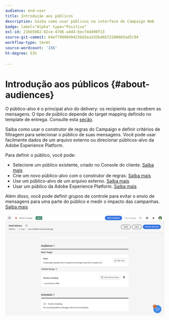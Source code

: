 ```yaml
---
audience: end-user
title: Introdução aos públicos
description: Saiba como usar públicos na interface do Campaign Web
badge: label="Alpha" type="Positive"
exl-id: 21bb5082-82ce-47d6-a4d4-becf44490f13
source-git-commit: 84ef79098494236d3ea2d3b46b72280603ad5c94
workflow-type: tm+mt
source-wordcount: '156'
ht-degree: 53%

---
```



# Introdução aos públicos {#about-audiences}

<!--
Audience only created for the delivery, not available later-->


<!--
Three ways:
* existing audience

Campaign or AEP Audiences

* create new on the fly

query like AEP segment builder (same component with campaign data)

* import from file

show use case with a new audience creation (or import from file?)

control groups like acc: exract, random, based on attribute
-->


O público-alvo é o principal alvo do delivery: os recipients que recebem as mensagens. O tipo de público depende do target mapping definido no template de entrega. Consulte esta [seção](../msg/delivery-template.md).

Saiba como usar o construtor de regras do Campaign e definir critérios de filtragem para selecionar o público de suas mensagens. Você pode usar facilmente dados de um arquivo externo ou direcionar públicos-alvo da Adobe Experience Platform.


Para definir o público, você pode:

* Selecione um público existente, criado no Console do cliente. [Saiba mais](add-audience.md)
* Crie um novo público-alvo com o construtor de regras. [Saiba mais](segment-builder.md)
* Use um público-alvo de um arquivo externo. [Saiba mais](file-audience.md)
* Usar um público da Adobe Experience Platform. [Saiba mais](aep-audience.md)

Além disso, você pode definir grupos de controle para evitar o envio de mensagens para uma parte do público e medir o impacto das campanhas. [Saiba mais](control-group.md)

![](assets/about-audience.png)

